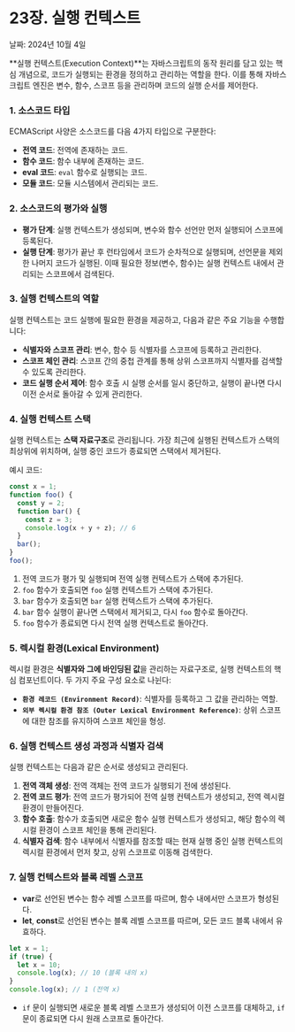 # 23장. 실행 컨텍스트

날짜: 2024년 10월 4일

**실행 컨텍스트(Execution Context)**는 자바스크립트의 동작 원리를 담고 있는 핵심 개념으로, 코드가 실행되는 환경을 정의하고 관리하는 역할을 한다. 이를 통해 자바스크립트 엔진은 변수, 함수, 스코프 등을 관리하며 코드의 실행 순서를 제어한다.

### 1. **소스코드 타입**

ECMAScript 사양은 소스코드를 다음 4가지 타입으로 구분한다:

- **전역 코드**: 전역에 존재하는 코드.
- **함수 코드**: 함수 내부에 존재하는 코드.
- **eval 코드**: `eval` 함수로 실행되는 코드.
- **모듈 코드**: 모듈 시스템에서 관리되는 코드.

### 2. **소스코드의 평가와 실행**

- **평가 단계**: 실행 컨텍스트가 생성되며, 변수와 함수 선언만 먼저 실행되어 스코프에 등록된다.
- **실행 단계**: 평가가 끝난 후 런타임에서 코드가 순차적으로 실행되며, 선언문을 제외한 나머지 코드가 실행된. 이때 필요한 정보(변수, 함수)는 실행 컨텍스트 내에서 관리되는 스코프에서 검색된다.

### 3. **실행 컨텍스트의 역할**

실행 컨텍스트는 코드 실행에 필요한 환경을 제공하고, 다음과 같은 주요 기능을 수행합니다:

- **식별자와 스코프 관리**: 변수, 함수 등 식별자를 스코프에 등록하고 관리한다.
- **스코프 체인 관리**: 스코프 간의 중첩 관계를 통해 상위 스코프까지 식별자를 검색할 수 있도록 관리한다.
- **코드 실행 순서 제어**: 함수 호출 시 실행 순서를 일시 중단하고, 실행이 끝나면 다시 이전 순서로 돌아갈 수 있게 관리한다.

### 4. **실행 컨텍스트 스택**

실행 컨텍스트는 **스택 자료구조**로 관리됩니다. 가장 최근에 실행된 컨텍스트가 스택의 최상위에 위치하며, 실행 중인 코드가 종료되면 스택에서 제거된다.

예시 코드:

```jsx
const x = 1;
function foo() {
  const y = 2;
  function bar() {
    const z = 3;
    console.log(x + y + z); // 6
  }
  bar();
}
foo();
```

1. 전역 코드가 평가 및 실행되며 전역 실행 컨텍스트가 스택에 추가된다.
2. `foo` 함수가 호출되면 `foo` 실행 컨텍스트가 스택에 추가된다.
3. `bar` 함수가 호출되면 `bar` 실행 컨텍스트가 스택에 추가된다.
4. `bar` 함수 실행이 끝나면 스택에서 제거되고, 다시 `foo` 함수로 돌아간다.
5. `foo` 함수가 종료되면 다시 전역 실행 컨텍스트로 돌아간다.

### 5. **렉시컬 환경(Lexical Environment)**

렉시컬 환경은 **식별자와 그에 바인딩된 값**을 관리하는 자료구조로, 실행 컨텍스트의 핵심 컴포넌트이다. 두 가지 주요 구성 요소로 나뉜다:

- **`환경 레코드 (Environment Record)`**: 식별자를 등록하고 그 값을 관리하는 역할.
- **`외부 렉시컬 환경 참조 (Outer Lexical Environment Reference)`**: 상위 스코프에 대한 참조를 유지하여 스코프 체인을 형성.

### 6. **실행 컨텍스트 생성 과정과 식별자 검색**

실행 컨텍스트는 다음과 같은 순서로 생성되고 관리된다.

1. **전역 객체 생성**: 전역 객체는 전역 코드가 실행되기 전에 생성된다.
2. **전역 코드 평가**: 전역 코드가 평가되어 전역 실행 컨텍스트가 생성되고, 전역 렉시컬 환경이 만들어진다.
3. **함수 호출**: 함수가 호출되면 새로운 함수 실행 컨텍스트가 생성되고, 해당 함수의 렉시컬 환경이 스코프 체인을 통해 관리된다.
4. **식별자 검색**: 함수 내부에서 식별자를 참조할 때는 현재 실행 중인 실행 컨텍스트의 렉시컬 환경에서 먼저 찾고, 상위 스코프로 이동해 검색한다.

### 7. **실행 컨텍스트와 블록 레벨 스코프**

- **var**로 선언된 변수는 함수 레벨 스코프를 따르며, 함수 내에서만 스코프가 형성된다.
- **let**, **const**로 선언된 변수는 블록 레벨 스코프를 따르며, 모든 코드 블록 내에서 유효하다.

```jsx
let x = 1;
if (true) {
  let x = 10;
  console.log(x); // 10 (블록 내의 x)
}
console.log(x); // 1 (전역 x)
```

- `if` 문이 실행되면 새로운 블록 레벨 스코프가 생성되어 이전 스코프를 대체하고, `if` 문이 종료되면 다시 원래 스코프로 돌아간다.

